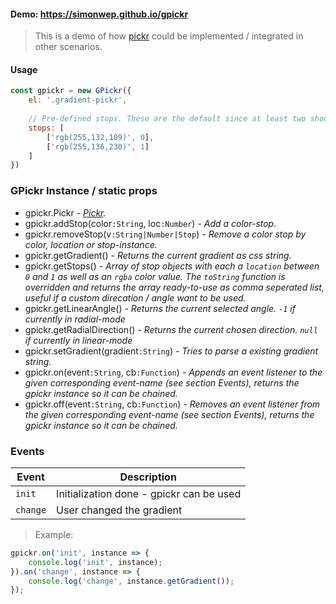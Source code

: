 #### Demo: https://simonwep.github.io/gpickr

> This is a demo of how [pickr](https://github.com/Simonwep/pickr) could be implemented / integrated in other scenarios.

#### Usage
```js
const gpickr = new GPickr({
    el: '.gradient-pickr',
    
    // Pre-defined stops. These are the default since at least two should be defined
    stops: [
        ['rgb(255,132,109)', 0],
        ['rgb(255,136,230)', 1]
    ]
})
```

### GPickr Instance / static props
* gpickr.Pickr _- [Pickr](https://github.com/Simonwep/pickr)._
* gpickr.addStop(color`:String`, loc`:Number`) _- Add a color-stop._
* gpickr.removeStop(v`:String|Number|Stop`) _- Remove a color stop by color, location or stop-instance._
* gpickr.getGradient() _- Returns the current gradient as css string._
* gpickr.getStops() _- Array of stop objects with each a `location` between `0` and `1` as well as an `rgba` color value. The `toString` function is overridden and 
returns the array ready-to-use as comma seperated list, useful if a custom direcation / angle want to be used._
* gpickr.getLinearAngle() _- Returns the current selected angle. `-1` if currently in radial-mode_
* gpickr.getRadialDirection() _- Returns the current chosen direction. `null` if currently in linear-mode_
* gpickr.setGradient(gradient`:String`) _- Tries to parse a existing gradient string._
* gpickr.on(event`:String`, cb`:Function`) _- Appends an event listener to the given corresponding event-name (see section Events), returns the gpickr instance so it can be chained._
* gpickr.off(event`:String`, cb`:Function`) _- Removes an event listener from the given corresponding event-name (see section Events), returns the gpickr instance so it can be chained._

### Events

| Event          | Description |
| -------------- | ----------- |
| `init`         | Initialization done - gpickr can be used |
| `change`       | User changed the gradient |

> Example:
```js
gpickr.on('init', instance => {
    console.log('init', instance);
}).on('change', instance => {
    console.log('change', instance.getGradient());
});
```
